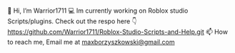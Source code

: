  👋 Hi, I’m Warrior1711
 💻 Im currently working on Roblox studio Scripts/plugins.
 Check out the respo here 👇
https://github.com/Warrior1711/Roblox-Studio-Scripts-and-Help.git
 📫 How to reach me,
 Email me at maxborzyszkowski@gmail.com

<!---
Warrior1711/Warrior1711 is a ✨ special ✨ repository because its `README.md` (this file) appears on your GitHub profile.
You can click the Preview link to take a look at your changes.
--->
